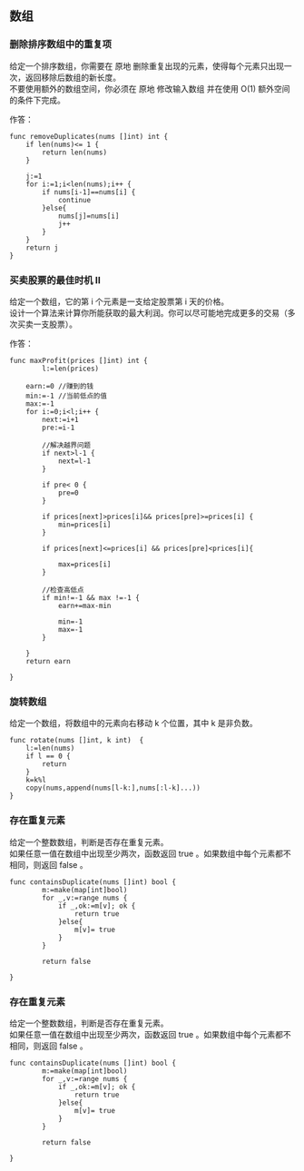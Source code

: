 ## 数组

### 删除排序数组中的重复项
给定一个排序数组，你需要在 原地 删除重复出现的元素，使得每个元素只出现一次，返回移除后数组的新长度。  
不要使用额外的数组空间，你必须在 原地 修改输入数组 并在使用 O(1) 额外空间的条件下完成。  

作答：  
```
func removeDuplicates(nums []int) int {
	if len(nums)<= 1 {
		return len(nums)
	}

	j:=1
	for i:=1;i<len(nums);i++ {
		if nums[i-1]==nums[i] {
			continue
		}else{
			nums[j]=nums[i]
			j++
		}
	}
	return j
}
```

### 买卖股票的最佳时机 II
给定一个数组，它的第 i 个元素是一支给定股票第 i 天的价格。  
设计一个算法来计算你所能获取的最大利润。你可以尽可能地完成更多的交易（多次买卖一支股票）。  

作答：
```
func maxProfit(prices []int) int {
    	l:=len(prices)

	earn:=0 //赚到的钱
	min:=-1 //当前低点的值
	max:=-1
	for i:=0;i<l;i++ {
		next:=i+1
		pre:=i-1

		//解决越界问题
		if next>l-1 {
			next=l-1
		}

		if pre< 0 {
			pre=0
		}

		if prices[next]>prices[i]&& prices[pre]>=prices[i] {
			min=prices[i]
		}

		if prices[next]<=prices[i] && prices[pre]<prices[i]{

			max=prices[i]
		}

		//检查高低点
		if min!=-1 && max !=-1 {
			earn+=max-min

			min=-1
			max=-1
		}

	}
	return earn

}
```


### 旋转数组
给定一个数组，将数组中的元素向右移动 k 个位置，其中 k 是非负数。  

```
func rotate(nums []int, k int)  {
	l:=len(nums)
	if l == 0 {
		return
	}
	k=k%l
	copy(nums,append(nums[l-k:],nums[:l-k]...))
}
```

### 存在重复元素
给定一个整数数组，判断是否存在重复元素。  
如果任意一值在数组中出现至少两次，函数返回 true 。如果数组中每个元素都不相同，则返回 false 。  

```
func containsDuplicate(nums []int) bool {
    	m:=make(map[int]bool)
        for _,v:=range nums {
            if _,ok:=m[v]; ok {
                return true
            }else{
                m[v]= true
            }
        }
        
        return false

}
```

### 

### 存在重复元素
给定一个整数数组，判断是否存在重复元素。  
如果任意一值在数组中出现至少两次，函数返回 true 。如果数组中每个元素都不相同，则返回 false 。

```
func containsDuplicate(nums []int) bool {
    	m:=make(map[int]bool)
        for _,v:=range nums {
            if _,ok:=m[v]; ok {
                return true
            }else{
                m[v]= true
            }
        }
        
        return false

}
```

### 
